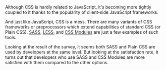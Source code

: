 Although CSS is hardly related to JavaScript, it's becoming more tightly coupled to it thanks to the popularity of client-side JavaScript frameworks.

And just like JavaScript, CSS is a mess. There are many variants of CSS frameworks or preprocessors which extend capabilities of standard CSS (or Plain CSS). [SASS](http://sass-lang.com/), [LESS](http://lesscss.org/), and [CSS Modules](https://github.com/css-modules/css-modules) are just a few examples of such tools.

Looking at the result of the survey, it seems both SASS and Plain CSS are used by developers at the same level. But looking at the satisfaction rate, it turns out that developers who use SASS and CSS Modules are more satisfied with them compared to the other options. 
